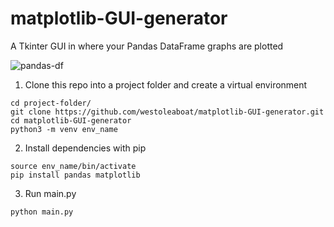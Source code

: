# matplotlib-GUI-generator
A Tkinter GUI in where your Pandas DataFrame graphs are plotted

![pandas-df](https://user-images.githubusercontent.com/68698872/175096696-f53a374e-f724-4004-b5fb-dfa39594136c.png)

1. Clone this repo into a project folder and create a virtual environment
```
cd project-folder/
git clone https://github.com/westoleaboat/matplotlib-GUI-generator.git
cd matplotlib-GUI-generator
python3 -m venv env_name
```
2. Install dependencies with pip
```
source env_name/bin/activate
pip install pandas matplotlib
```
3. Run main.py
```
python main.py
```
